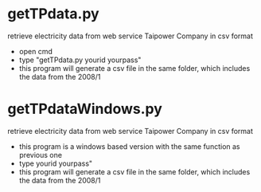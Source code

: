 # getTPdata.py
retrieve electricity data from web service Taipower Company in csv format
  - open cmd
  - type "getTPdata.py yourid yourpass"
  - this program will generate a csv file in the same folder, which includes the data from the 2008/1

# getTPdataWindows.py
retrieve electricity data from web service Taipower Company in csv format
  - this program is a windows based version with the same function as previous one
  - type yourid yourpass"
  - this program will generate a csv file in the same folder, which includes the data from the 2008/1
